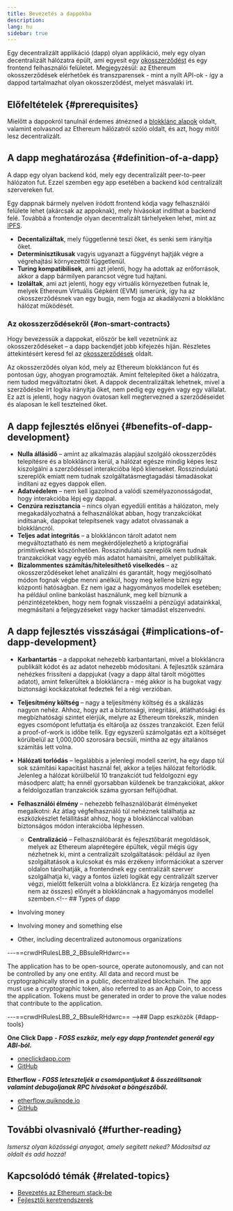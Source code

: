 ```yaml
---
title: Bevezetés a dappokba
description:
lang: hu
sidebar: true
---
```


Egy decentralizált applikáció (dapp) olyan applikáció, mely egy olyan decentralizált hálózatra épült, ami egyesít egy [okosszerződést](/en/developers/docs/smart-contracts/) és egy frontend felhasználói felületet. Megjegyzésül: az Ethereum okosszerződések elérhetőek és transzparensek - mint a nyílt API-ok - így a dappod tartalmazhat olyan okosszerződést, melyet másvalaki írt.

## Előfeltételek {#prerequisites}

Mielőtt a dappokról tanulnál érdemes átnézned a [blokklánc alapok](/developers/docs/intro-to-ethereum/) oldalt, valamint eolvasnod az Ethereum hálózatról szóló oldalt, és azt, hogy mitől lesz decentralizált.

## A dapp meghatározása {#definition-of-a-dapp}

A dapp egy olyan backend kód, mely egy decentralizált peer-to-peer hálózaton fut. Ezzel szemben egy app esetében a backend kód centralizált szervereken fut.

Egy dappnak bármely nyelven íródott frontend kódja vagy felhasználói felülete lehet (akárcsak az appoknak), mely hívásokat indíthat a backend felé. Továbbá a frontendje olyan decentralizált tárhelyeken lehet, mint az [IPFS](https://ipfs.io/).

- **Decentalizáltak**, mely függetlenné teszi őket, és senki sem irányítja őket.
- **Determinisztikusak** vagyis ugyanazt a függvényt hajtják végre a végrehajtási környezettől függetlenül.
- **Turing kompatibilisek**, ami azt jelenti, hogy ha adottak az erőforrások, akkor a dapp bármilyen parancsot végre tud hajtani.
- **Izoláltak**, ami azt jelenti, hogy egy virtuális környezetben futnak le, melyek Ethereum Virtuális Gépként (EVM) ismerünk, így ha az okosszerződésnek van egy bugja, nem fogja az akadályozni a blokklánc hálózat működését.

### Az okosszerződésekről {#on-smart-contracts}

Hogy bevezessük a dappokat, először be kell vezetnünk az okosszerződéseket – a dapp backendjét jobb kifejezés híján. Részletes áttekintésért keresd fel az [okosszerződések](/en/developers/docs/smart-contracts/) oldalt.

Az okosszerződés olyan kód, mely az Ethereum blokkláncon fut és pontosan úgy, ahogyan programozták. Amint feltelepíted őket a hálózatra, nem tudod megváltoztatni őket. A dappok decentralizáltak lehetnek, mivel a szerződésbe írt logika irányítja őket, nem pedig egy egyén vagy egy vállalat. Ez azt is jelenti, hogy nagyon óvatosan kell megtervezned a szerződéseidet és alaposan le kell tesztelned őket.

<!--Benefits and implications provided by Brian Gu)-->

## A dapp fejlesztés előnyei {#benefits-of-dapp-development}

- **Nulla állásidő** – amint az alkalmazás alapjául szolgáló okosszerződés telepítésre és a blokkláncra kerül, a hálózat egésze mindig képes lesz kiszolgálni a szerződéssel interakcióba lépő klienseket. Rosszindulatú szereplők emiatt nem tudnak szolgáltatásmegtagadási támadásokat indítani az egyes dappok ellen.
- **Adatvédelem** – nem kell igazolnod a valódi személyazonosságodat, hogy interakcióba lépj egy dappal.
- **Cenzúra rezisztancia** – nincs olyan egyedüli entitás a hálózaton, mely megakadályozhatná a felhasználókat abban, hogy tranzakciókat indítsanak, dappokat telepítsenek vagy adatot olvassanak a blokkláncról.
- **Teljes adat integritás** – a blokkláncon tárolt adatot nem megváltoztatható és nem megkérdőjelezhető a kriptográfiai primitíveknek köszönhetően. Rosszindulatú szereplők nem tudnak tranzakciókat vagy egyéb más adatot hamaisítni, amelyet publikáltak.
- **Bizalommentes számítás/hitelesíthető viselkedés** – az okosszerződéseket lehet analizálni és garantált, hogy megjósolható módon fognak végbe menni anélkül, hogy meg kellene bízni egy központi hatóságban. Ez nem igaz a hagyományos modellek esetében; ha például online bankolást használunk, meg kell bíznunk a pénzintézetekben, hogy nem fognak visszaélni a pénzügyi adatainkkal, megmásítani a feljegyzéseket vagy hacker támadást elszenvedni.

## A dapp fejlesztés visszáságai {#implications-of-dapp-development}

<!-- - Transparency – transactions that trigger dapp functionality are public
- Open source
- Cost of storage – contracts are often only small percentages of the dapp. They are stored on-chain and this storage needs to be paid for, so it can be expensive.
 -->

- **Karbantartás** – a dappokat nehezebb karbantartani, mivel a blokkláncra publikált kódot és az adatot nehezebb módosítani. A fejlesztők számára nehézkes frissíteni a dappjukat (vagy a dapp által tárolt mögöttes adatot), amint felkerültek a blokkláncra - még akkor is ha bugokat vagy biztonsági kockázatokat fedeztek fel a régi verzióban.
- **Teljesítmény költség** – nagy a teljesítmény költség és a skálázás nagyon nehéz. Ahhoz, hogy azt a biztonsági, integritási, átláthatósági és megbízhatósági szintet elérjük, melyre az Ethereum törekszik, minden egyes csomópont lefuttatja és eltárolja az összes tranzakciót. Ezen felül a proof-of-work is időbe telik. Egy egyszerű számolgatás ezt a költséget körülbelül az 1,000,000 szorosára becsüli, mintha az egy általános számítás lett volna.
- **Hálózati torlódás** – legalábbis a jelenlegi modell szerint, ha egy dapp túl sok számítási kapacitást használ fel, akkor a teljes hálózat feltorlódik. Jelenleg a hálózat körülbelül 10 tranzakciót tud feldolgozni egy másodperc alatt; ha ennél gyorsabban küldenek be tranzakciókat, akkor a feldolgozatlan tranzakciók száma gyorsan felfújódhat.
- **Felhasználói élmény** – nehezebb felhasználóbarát élményeket megalkotni: Az átlag végfelhasználó túl nehéznek találhatja az eszközkészlet felállítását ahhoz, hogy a blokklánccal valóban biztonságos módon interakcióba léphessen.

  - **Centralizáció** – Felhasználóbarát és fejlesztőbarát megoldások, melyek az Ethereum alaprétegére épültek, végül mégis úgy nézhetnek ki, mint a centralizált szolgáltatások: például az ilyen szolgáltatások a kulcsokat és más érzékeny információkat a szerver oldalon tárolhatják, a frontendnek egy centralizált szerver szolgálhatja ki, vagy a fontos üzleti logikát egy centralizált szerver végzi, mielőtt felkerült volna a blokkláncra. Ez kizárja rengeteg (ha nem az összes) előnyét a blokkláncnak a hagyományos modellel szemben.<!-- ## Types of dapp

- Involving money
- Involving money and something else
- Other, including decentralized autonomous organizations

---==crwdHRulesLBB_2_BBsuleRHdwrc==

The application has to be open-source, operate autonomously, and can not be controlled by any one entity.
All data and record must be cryptographically stored in a public, decentralized blockchain.
The app must use a cryptographic token, also referred to as an App Coin, to access the application.
Tokens must be generated in order to prove the value nodes that contribute to the application.

---==crwdHRulesLBB_2_BBsuleRHdwrc==
-->## Dapp eszközök {#dapp-tools}


**One Click Dapp** **_- FOSS eszköz, mely egy dapp frontendet generál egy ABI-ból._**

- [oneclickdapp.com](https://oneclickdapp.com)
- [GitHub](https://github.com/One-Click-Dapp/one-click-dApp)

**Etherflow** **_- FOSS leteszteljék a csomópontjukat & összeálítsanak valamint debugoljanak RPC hívásokat a böngészőből._**

- [etherflow.quiknode.io](https://etherflow.quiknode.io/)
- [GitHub](https://github.com/abunsen/etherflow)

## További olvasnivaló {#further-reading}

_Ismersz olyan közösségi anyagot, amely segített neked? Módosítsd az oldalt és add hozzá!_

## Kapcsolódó témák {#related-topics}

- [Bevezetés az Ethereum stack-be](/en/developers/docs/ethereum-stack/)
- [Fejlesztői keretrendszerek](/en/developers/docs/frameworks/)

